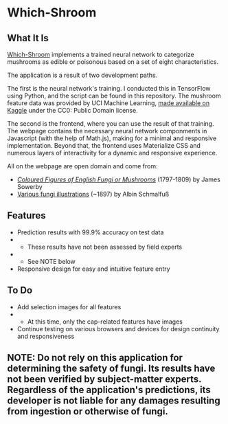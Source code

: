 # Which-Shroom

## What It Is
[Which-Shroom](https://nasanos.github.io/WhichShroom/) implements a trained neural network to categorize mushrooms as edible or poisonous based on a set of eight characteristics.

The application is a result of two development paths.

The first is the neural network's training. I conducted this in TensorFlow using Python, and the script can be found in this repository. The mushroom feature data was provided by UCI Machine Learning, [made available on Kaggle](https://www.kaggle.com/uciml/mushroom-classification) under the CC0: Public Domain license.

The second is the frontend, where you can use the result of that training. The webpage contains the necessary neural network componments in Javascript (with the help of Math.js), making for a minimal and responsive implementation. Beyond that, the frontend uses Materialize CSS and numerous layers of interactivity for a dynamic and responsive experience.

All on the webpage are open domain and come from:
* [*Coloured Figures of English Fungi or Mushrooms*](https://commons.wikimedia.org/wiki/Category:Coloured_Figures_of_English_Fungi_or_Mushrooms_by_James_Sowerby) (1797-1809) by James Sowerby
* [Various fungi illustrations](https://commons.wikimedia.org/wiki/Category:Albin_Schmalfuß) (~1897) by Albin Schmalfuß

## Features
* Prediction results with 99.9% accuracy on test data
* * These results have not been assessed by field experts
* * See NOTE below
* Responsive design for easy and intuitive feature entry

## To Do
* Add selection images for all features
* * At this time, only the cap-related features have images
* Continue testing on various browsers and devices for design continuity and responsiveness

## NOTE: Do not rely on this application for determining the safety of fungi. Its results have not been verified by subject-matter experts. Regardless of the application's predictions, its developer is not liable for any damages resulting from ingestion or otherwise of fungi.
